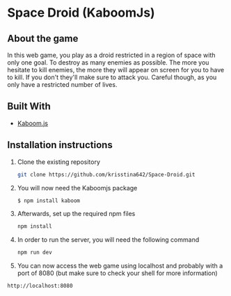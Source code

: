# Space Droid (KaboomJs)
<!-- ABOUT THE PROJECT -->
## About the game 

In this web game, you play as a droid restricted in a region of space with only one goal. To destroy as many enemies as possible. The more you hesitate to kill enemies, the more they will appear on screen for you to have to kill. If you don't they'll make sure to attack you. Careful though, as you only have a restricted number of lives.

## Built With

* [Kaboom.js](https://kaboomjs.com/)

## Installation instructions

1. Clone the existing repository
   ```sh
   git clone https://github.com/krisstina642/Space-Droid.git
   ```
2. You will now need the Kaboomjs package 
   ```sh
   $ npm install kaboom
   ```
3. Afterwards, set up the required npm files
   ```sh
   npm install
   ```
4. In order to run the server, you will need the following command
   ```sh
   npm run dev
   ```
5. You can now access the web game using localhost and probably with a port of 8080 (but make sure to check your shell for more information)
  ```
  http://localhost:8080
  ```
